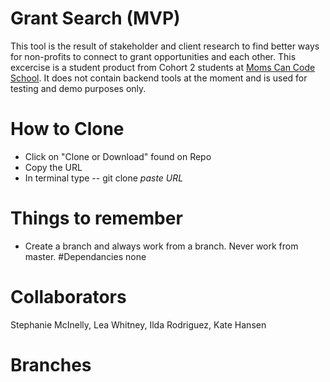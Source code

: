 # Grant Search (MVP)
This tool is the result of stakeholder and client research to find better ways for non-profits to connect to grant opportunities and each other.  This excercise is a student product from Cohort 2 students at [Moms Can Code School](https://www.momscan.co/).  It does not contain backend tools at the moment and is used for testing and demo purposes only.
# How to Clone
* Click on "Clone or Download" found on Repo
* Copy the URL 
* In terminal type -- git clone *paste URL*
# Things to remember
* Create a branch and always work from a branch. Never work from master. 
#Dependancies
none
# Collaborators
Stephanie McInelly, Lea Whitney, Ilda Rodriguez, Kate Hansen
# Branches

